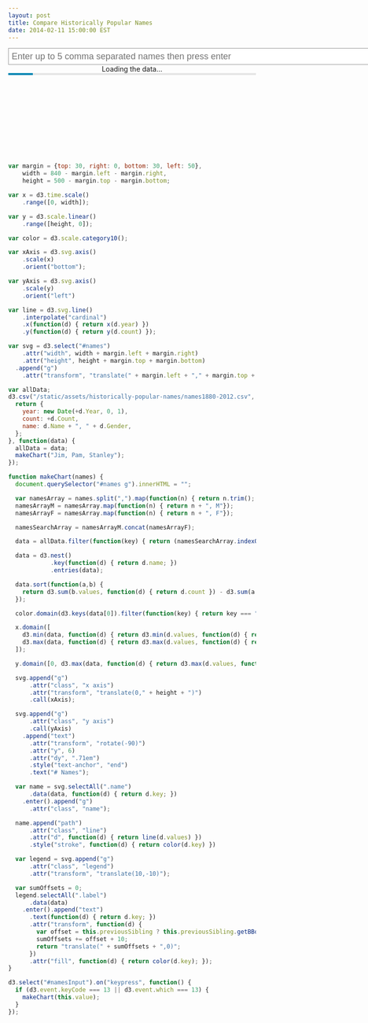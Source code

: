 ```yaml
---
layout: post
title: Compare Historically Popular Names
date: 2014-02-11 15:00:00 EST
---
```


<script src="http://d3js.org/d3.v3.min.js" charset="utf-8"></script>

<style>
#names {
  font: 10px sans-serif;
}

.axis path,
.axis line {
  fill: none;
  stroke: #000;
  shape-rendering: crispEdges;
}

.axis.x path {
  display: none;
}

.line {
  fill: none;
  stroke-width: 1.5px;
}

input {
  width: 826px;
  height: 34px;
  border: 1px solid #999;
  padding: 3px 6px;
  outline: none;
  font-size: 18px;
}
input:active, input:focus {
  border-color: #0086b3;
}

.legend text {
  padding-right: 5px;
  font: 14px sans-serif;
}
progress {
  width: 100%;
  height: 4px;
  -webkit-appearance: none;
  appearance: none;
}

progress[value]::-webkit-progress-bar {
  background-color: #E5E5E5;
}

progress[value]::-webkit-progress-value {
  background-color: #0086B3;
}

</style>

<input id="namesInput" type="text" placeholder="Enter up to 5 comma separated names then press enter">

<div id="loading">
<div style="text-align:center;">Loading the data...</div>
<progress value="10" max="100"></progress>
</div>

<svg id="names"></svg>

<script>
var margin = {top: 30, right: 0, bottom: 30, left: 50},
    width = 840 - margin.left - margin.right,
    height = 500 - margin.top - margin.bottom;

var x = d3.time.scale()
    .range([0, width]);

var y = d3.scale.linear()
    .range([height, 0]);

var color = d3.scale.category10();

var xAxis = d3.svg.axis()
    .scale(x)
    .orient("bottom");

var yAxis = d3.svg.axis()
    .scale(y)
    .orient("left")

var line = d3.svg.line()
    .interpolate("cardinal")
    .x(function(d) { return x(d.year) })
    .y(function(d) { return y(d.count) });

var svg = d3.select("#names")
    .attr("width", width + margin.left + margin.right)
    .attr("height", height + margin.top + margin.bottom)
  .append("g")
    .attr("transform", "translate(" + margin.left + "," + margin.top + ")");

var allData;
d3.csv("/static/assets/historically-popular-names/names1880-2012.csv", function(d) {
  return {
    year: new Date(+d.Year, 0, 1),
    count: +d.Count,
    name: d.Name + ", " + d.Gender,
  };
}, function(data) {
  allData = data;
  document.querySelector("#loading").innerHTML = "";
  makeChart("Jim, Pam, Stanley");
}).on("progress", function(e) {
  if (d3.event.lengthComputable) {
    percent = (d3.event.loaded / d3.event.totalSize) * 100;
    document.querySelector("progress").value = percent;
  }
});

function makeChart(names) {
  document.querySelector("#names g").innerHTML = "";

  var namesArray = names.split(",").map(function(n) { return n.trim().toLowerCase(); });
  namesArrayM = namesArray.map(function(n) { return n + ", m"});
  namesArrayF = namesArray.map(function(n) { return n + ", f"});

  namesSearchArray = namesArrayM.concat(namesArrayF);

  data = allData.filter(function(key) { return (namesSearchArray.indexOf(key.name.toLowerCase()) > -1) });

  data = d3.nest()
            .key(function(d) { return d.name; })
            // .key(function(d) { return d.gender; })
            .entries(data);

  data.sort(function(a,b) {
    return d3.sum(b.values, function(d) { return d.count }) - d3.sum(a.values, function(d) { return d.count });
  });

  color.domain(d3.keys(data[0]).filter(function(key) { return key === "name"; }));

  x.domain([
    d3.min(data, function(d) { return d3.min(d.values, function(d) { return d.year }); }),
    d3.max(data, function(d) { return d3.max(d.values, function(d) { return d.year }); })
  ]);

  y.domain([0, d3.max(data, function(d) { return d3.max(d.values, function(d) { return d.count }); })]);

  svg.append("g")
      .attr("class", "x axis")
      .attr("transform", "translate(0," + height + ")")
      .call(xAxis);

  svg.append("g")
      .attr("class", "y axis")
      .call(yAxis)
    .append("text")
      .attr("transform", "rotate(-90)")
      .attr("y", 6)
      .attr("dy", ".71em")
      .style("text-anchor", "end")
      .text("# Names");

  var name = svg.selectAll(".name")
      .data(data, function(d) { return d.key; })
    .enter().append("g")
      .attr("class", "name");

  name.append("path")
      .attr("class", "line")
      .attr("d", function(d) { return line(d.values) })
      .style("stroke", function(d) { return color(d.key) })

  var legend = svg.append("g")
      .attr("class", "legend")
      .attr("transform", "translate(10,-10)");

  var sumOffsets = 0;
  legend.selectAll(".label")
      .data(data)
    .enter().append("text")
      .text(function(d) { return d.key; })
      .attr("transform", function(d) { 
        var offset = this.previousSibling ? this.previousSibling.getBBox().width : 0;
        sumOffsets += offset + 10;
        return "translate(" + sumOffsets + ",0)";
      })
      .attr("fill", function(d) { return color(d.key); });
}

d3.select("#namesInput").on("keypress", function() {
  if (d3.event.keyCode === 13 || d3.event.which === 13) {
    makeChart(this.value);
    _gaq.push(['_trackEvent', 'Compare Names', 'Submit', this.value.toString()]);
  }
});

</script>

```javascript
var margin = {top: 30, right: 0, bottom: 30, left: 50},
    width = 840 - margin.left - margin.right,
    height = 500 - margin.top - margin.bottom;

var x = d3.time.scale()
    .range([0, width]);

var y = d3.scale.linear()
    .range([height, 0]);

var color = d3.scale.category10();

var xAxis = d3.svg.axis()
    .scale(x)
    .orient("bottom");

var yAxis = d3.svg.axis()
    .scale(y)
    .orient("left")

var line = d3.svg.line()
    .interpolate("cardinal")
    .x(function(d) { return x(d.year) })
    .y(function(d) { return y(d.count) });

var svg = d3.select("#names")
    .attr("width", width + margin.left + margin.right)
    .attr("height", height + margin.top + margin.bottom)
  .append("g")
    .attr("transform", "translate(" + margin.left + "," + margin.top + ")");

var allData;
d3.csv("/static/assets/historically-popular-names/names1880-2012.csv", function(d) {
  return {
    year: new Date(+d.Year, 0, 1),
    count: +d.Count,
    name: d.Name + ", " + d.Gender,
  };
}, function(data) {
  allData = data;
  makeChart("Jim, Pam, Stanley");
});

function makeChart(names) {
  document.querySelector("#names g").innerHTML = "";

  var namesArray = names.split(",").map(function(n) { return n.trim(); });
  namesArrayM = namesArray.map(function(n) { return n + ", M"});
  namesArrayF = namesArray.map(function(n) { return n + ", F"});

  namesSearchArray = namesArrayM.concat(namesArrayF);

  data = allData.filter(function(key) { return (namesSearchArray.indexOf(key.name) > -1) });

  data = d3.nest()
            .key(function(d) { return d.name; })
            .entries(data);

  data.sort(function(a,b) {
    return d3.sum(b.values, function(d) { return d.count }) - d3.sum(a.values, function(d) { return d.count });
  });

  color.domain(d3.keys(data[0]).filter(function(key) { return key === "name"; }));

  x.domain([
    d3.min(data, function(d) { return d3.min(d.values, function(d) { return d.year }); }),
    d3.max(data, function(d) { return d3.max(d.values, function(d) { return d.year }); })
  ]);

  y.domain([0, d3.max(data, function(d) { return d3.max(d.values, function(d) { return d.count }); })]);

  svg.append("g")
      .attr("class", "x axis")
      .attr("transform", "translate(0," + height + ")")
      .call(xAxis);

  svg.append("g")
      .attr("class", "y axis")
      .call(yAxis)
    .append("text")
      .attr("transform", "rotate(-90)")
      .attr("y", 6)
      .attr("dy", ".71em")
      .style("text-anchor", "end")
      .text("# Names");

  var name = svg.selectAll(".name")
      .data(data, function(d) { return d.key; })
    .enter().append("g")
      .attr("class", "name");

  name.append("path")
      .attr("class", "line")
      .attr("d", function(d) { return line(d.values) })
      .style("stroke", function(d) { return color(d.key) })

  var legend = svg.append("g")
      .attr("class", "legend")
      .attr("transform", "translate(10,-10)");

  var sumOffsets = 0;
  legend.selectAll(".label")
      .data(data)
    .enter().append("text")
      .text(function(d) { return d.key; })
      .attr("transform", function(d) { 
        var offset = this.previousSibling ? this.previousSibling.getBBox().width : 0;
        sumOffsets += offset + 10;
        return "translate(" + sumOffsets + ",0)";
      })
      .attr("fill", function(d) { return color(d.key); });
}

d3.select("#namesInput").on("keypress", function() {
  if (d3.event.keyCode === 13 || d3.event.which === 13) {
    makeChart(this.value);
  }
});
```

